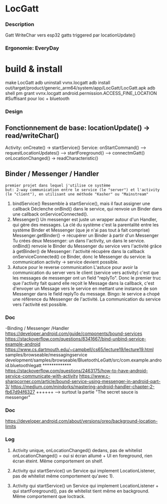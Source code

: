 # LocGatt 

### Description
Gatt WriteChar vers esp32 gatts triggered par locationUpdate()

### Ergonomie: EveryDay
# build & install

make LocGatt
adb uninstall vvnx.locgatt
adb install out/target/product/generic_arm64/system/app/LocGatt/LocGatt.apk
adb shell pm grant vvnx.locgatt android.permission.ACCESS_FINE_LOCATION #Suffisant pour loc + bluetooth


### Design

## Fonctionnement de base: locationUpdate() -> read/writeChar()
Activity: onCreate() -> startService()
	Service: onStartCommand()
				--> requestLocationUpdates()
				--> startForeground()
				--> connectmGatt()
	onLocationChanged() -> readCharacteristic()
	
## Binder / Messenger / Handler 
	premier projet dans lequel j'utilise ce système
	but: 2-way communication entre le service (le "server") et l'activity (le "client"), en utilisant une méthode "Kasher" ou "Mainstream"

1) bindService()
	Ressemble à startService(), mais il faut assigner une callback
	Déclenche onBind() dans le service, qui renvoie un Binder dans une callback onServiceConnected().
2) Messenger()
	Un messenger est juste un wrapper autour d'un Handler, qui gère des messages.
	La clé du système c'est la parentalité entre les système Binder et Messenger (que je n'ai pas tout à fait comprise)
		Messenger.getBinder() -> récupérer un Binder à partir d'un Messenger
	Tu crées deux Messenger: un dans l'activity, un dans le service.
	onBind() renvoie le Binder du Messenger du service vers l'activité grâce à getBinder() de Messenger: l'activité récupère dans la callback onServiceConnected() ce Binder,
		donc le Messenger du service: la communication activity -> service devient possible.
3) Astuce pour le reverse communication
	L'astuce pour avoir la communication du server vers le client (service vers activity) c'est que les messages de messenger ont un field "replyTo". Donc
	le premier truc que l'activity fait quand elle reçoit le Message dans la callback, c'est d'envoyer un Message vers le service en mettant une instance
	de son Messenger dans le field replyTo du message. Bingo: le service a chopé une référence du Messenger de l'activité. La communication du service vers l'activité est possible.
	



### Doc

-Binding / Messenger /Handler
https://developer.android.com/guide/components/bound-services
https://stackoverflow.com/questions/8341667/bind-unbind-service-example-android
https://www.cs.dartmouth.edu/~campbell/cs65/lecture19/lecture19.html
samples/browseable/messagingservice
development/samples/browseable/BluetoothLeGatt/src/com.example.android.bluetoothlegatt *************
https://stackoverflow.com/questions/2463175/how-to-have-android-service-communicate-with-activity
https://www.c-sharpcorner.com/article/bound-service-using-messenger-in-android-part-3/
https://medium.com/mindorks/mastering-android-handler-chapter-2-fb67d94f6327 ++++++ --> surtout la partie "The secret sauce is messenger"





### Doc
https://developer.android.com/about/versions/oreo/background-location-limits

### Log

1) Activity unique, onLocationChanged() dedans, pas de whitelist
	onLocationChanged() = oui si écran allumé + UI en foreground, rien écran éteint. Même comportement on shelf.

2) Activity qui startService() un Service qui implement LocationListener, pas de whitelist
	même comportement qu'avec 1).
	
3) Activity qui startService() un Service qui implement LocationListener + qui startForeground(), pas de whitelist
	tient même en background. Même comportement que loctrack.

